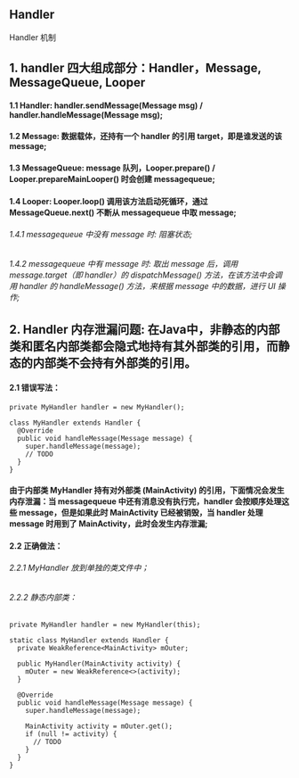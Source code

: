 ## Handler
Handler 机制

## 1. handler 四大组成部分：Handler，Message, MessageQueue, Looper

#### 1.1 Handler: handler.sendMessage(Message msg) / handler.handleMessage(Message msg);
#### 1.2 Message: 数据载体，还持有一个 handler 的引用 target，即是谁发送的该 message;
#### 1.3 MessageQueue: message 队列，Looper.prepare() / Looper.prepareMainLooper() 时会创建 messagequeue;
#### 1.4 Looper: Looper.loop() 调用该方法启动死循环，通过 MessageQueue.next() 不断从 messagequeue 中取 message;

###### 1.4.1 messagequeue 中没有 message 时: 阻塞状态;
###### 1.4.2 messagequeue 中有 message 时: 取出 message 后，调用 message.target（即 handler）的 dispatchMessage() 方法，在该方法中会调用 handler 的 handleMessage() 方法，来根据 message 中的数据，进行 UI 操作;

## 2. Handler 内存泄漏问题: 在Java中，非静态的内部类和匿名内部类都会隐式地持有其外部类的引用，而静态的内部类不会持有外部类的引用。

#### 2.1 错误写法：

    private MyHandler handler = new MyHandler();

    class MyHandler extends Handler {
      @Override
      public void handleMessage(Message message) {
        super.handleMessage(message);
        // TODO
      }
    }

#### 由于内部类 MyHandler 持有对外部类 (MainActivity) 的引用，下面情况会发生内存泄漏：当 messagequeue 中还有消息没有执行完，handler 会按顺序处理这些 message，但是如果此时 MainActivity 已经被销毁，当 handler 处理 message 时用到了 MainActivity，此时会发生内存泄漏;

#### 2.2 正确做法：

###### 2.2.1 MyHandler 放到单独的类文件中；
###### 2.2.2 静态内部类：

    private MyHandler handler = new MyHandler(this);

    static class MyHandler extends Handler {
      private WeakReference<MainActivity> mOuter;

      public MyHandler(MainActivity activity) {
        mOuter = new WeakReference<>(activity);
      }

      @Override
      public void handleMessage(Message message) {
        super.handleMessage(message);

        MainActivity activity = mOuter.get();
        if (null != activity) {
          // TODO
        }
      }
    }
